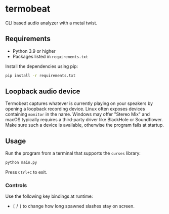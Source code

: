 # termobeat

CLI based audio analyzer with a metal twist.

## Requirements

- Python 3.9 or higher
- Packages listed in `requirements.txt`

Install the dependencies using pip:

```bash
pip install -r requirements.txt
```

## Loopback audio device

Termobeat captures whatever is currently playing on your speakers by opening a loopback recording device. Linux often exposes devices containing `monitor` in the name. Windows may offer "Stereo Mix" and macOS typically requires a third‑party driver like BlackHole or Soundflower. Make sure such a device is available, otherwise the program fails at startup.

## Usage

Run the program from a terminal that supports the `curses` library:

```bash
python main.py
```

Press `Ctrl+C` to exit.

### Controls

Use the following key bindings at runtime:

- `[` / `]` to change how long spawned slashes stay on screen.

